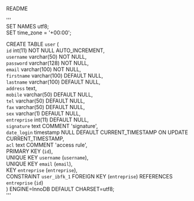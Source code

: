 README





'''  
SET NAMES utf8;  
SET time_zone = '+00:00';  
  
CREATE TABLE `user` (  
  `id` int(11) NOT NULL AUTO_INCREMENT,  
  `username` varchar(50) NOT NULL,  
  `password` varchar(128) NOT NULL,  
  `email` varchar(100) NOT NULL,  
  `firstname` varchar(100) DEFAULT NULL,  
  `lastname` varchar(100) DEFAULT NULL,  
  `address` text,  
  `mobile` varchar(50) DEFAULT NULL,  
  `tel` varchar(50) DEFAULT NULL,  
  `fax` varchar(50) DEFAULT NULL,  
  `sex` varchar(1) DEFAULT NULL,  
  `entreprise` int(11) DEFAULT NULL,  
  `signature` text COMMENT 'signature',  
  `date_login` timestamp NULL DEFAULT CURRENT_TIMESTAMP ON UPDATE CURRENT_TIMESTAMP,  
  `acl` text COMMENT 'access rule',  
  PRIMARY KEY (`id`),  
  UNIQUE KEY `username` (`username`),  
  UNIQUE KEY `email` (`email`),  
  KEY `entreprise` (`entreprise`),  
  CONSTRAINT `user_ibfk_1` FOREIGN KEY (`entreprise`) REFERENCES `entreprise` (`id`)  
) ENGINE=InnoDB DEFAULT CHARSET=utf8;  
'''  
  
  